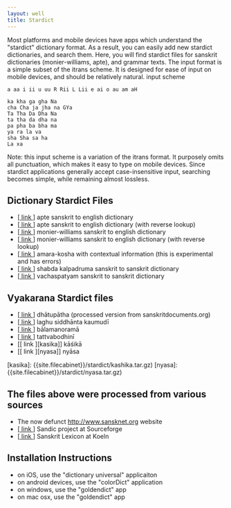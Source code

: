 ```yaml
---
layout: well
title: Stardict
---
```


Most platforms and mobile devices have apps which understand the "stardict" dictionary format. As a result, you can easily add new stardict dictionaries, and search them. Here, you will find stardict files for sanskrit dictionaries (monier-williams, apte), and grammar texts. The input format is a simple subset of the itrans scheme. It is designed for ease of input on mobile devices, and should be relatively natural.
input scheme 

~~~
a aa i ii u uu R Rii L Lii e ai o au am aH

ka kha ga gha Na
cha Cha ja jha na GYa
Ta Tha Da Dha Na
ta tha da dha na
pa pha ba bha ma
ya ra la va
sha Sha sa ha
La xa
~~~

Note: this input scheme is a variation of the itrans format. It purposely omits all punctuation, which makes it easy to type on mobile devices. Since stardict applications generally accept case-insensitive input, searching becomes simple, while remaining almost lossless.

## Dictionary Stardict Files

* [[ link ][apte]] apte sanskrit to english dictionary
* [[ link ][aptebi]] apte sanskrit to english dictionary (with reverse lookup)
* [[ link ][mw]] monier-williams sanskrit to english dictionary
* [[ link ][mwbi]] monier-williams sanskrit to english dictionary (with reverse lookup)
* [[ link ][amara]] amara-kosha with contextual information (this is experimental and has errors)
* [[ link ][shabda]] shabda kalpadruma sanskrit to sanskrit dictionary
* [[ link ][vacha]] vachaspatyam sanskrit to sanskrit dictionary

## Vyakarana Stardict files

* [[ link ][dhatu]] dhātupātha (processed version from sanskritdocuments.org)
* [[ link ][lsk]] laghu siddhānta kaumudī
* [[ link ][bala]] bālamanoramā 
* [[ link ][tb]] tattvabodhinī
* [[ link ][kasika]] kāśikā
* [[ link ][nyasa]] nyāsa

[apte]: {{site.filecabinet}}/stardict/apte.tar.gz
[aptebi]: {{site.filecabinet}}/stardict/apte-bi.tar.gz
[mw]: {{site.filecabinet}}/stardict/mw-itrans-dev.tar.gz
[mwbi]: {{site.filecabinet}}/stardict/mw-bi-itrans-dev.tar.gz
[amara]: {{site.filecabinet}}/stardict/amara-context-2.tar.gz
[shabda]: {{site.filecabinet}}/stardict/kalpadruma.tar.gz
[vacha]: {{site.filecabinet}}/stardict/vachaspatyam.tar.gz

[dhatu]: {{site.filecabinet}}/stardict/dhatupatha.tar.gz
[lsk]: {{site.filecabinet}}/stardict/laghu-kaumudi.tar.gz
[bala]: {{site.filecabinet}}/stardict/balamanorama.tar.gz
[tb]: {{site.filecabinet}}/stardict/tattvabodhini.tar.gz
[kasika]: {{site.filecabinet}}/stardict/kashika.tar.gz)
[nyasa]: {{site.filecabinet}}/stardict/nyasa.tar.gz)


## The files above were processed from various sources

* The now defunct http://www.sansknet.org website
* [[ link ][sandic]] Sandic project at Sourceforge
* [[ link ][koeln]] Sanskrit Lexicon at Koeln

[sandic]: http://sourceforge.net/projects/sandic/
[koeln]: http://www.sanskrit-lexicon.uni-koeln.de/index.html


## Installation Instructions

* on iOS, use the "dictionary universal" applicaiton
* on android devices, use the "colorDict" application
* on windows, use the "goldendict" app
* on mac osx, use the "goldendict" app
